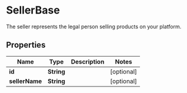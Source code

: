 

# SellerBase

The seller represents the legal person selling products on your platform. 

## Properties

| Name | Type | Description | Notes |
|------------ | ------------- | ------------- | -------------|
|**id** | **String** |  |  [optional] |
|**sellerName** | **String** |  |  [optional] |



